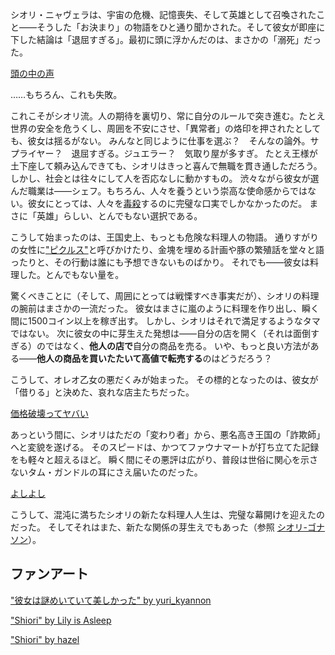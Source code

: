 <!-- title: シオリ・ニャヴェラ -->
<!-- status: 生存 -->

シオリ・ニャヴェラは、宇宙の危機、記憶喪失、そして英雄として召喚されたこと――そうした「お決まり」の物語をひと通り聞かされた。そして彼女が即座に下した結論は「退屈すぎる」。最初に頭に浮かんだのは、まさかの「溺死」だった。

[頭の中の声](#embed:https://www.youtube.com/live/zCWoxMbOZPk?si=do0y3EhgCYkvoJ2D&t=1080)

……もちろん、これも失敗。

これこそがシオリ流。人の期待を裏切り、常に自分のルールで突き進む。たとえ世界の安全を危うくし、周囲を不安にさせ、「異常者」の烙印を押されたとしても、彼女は揺るがない。
みんなと同じように仕事を選ぶ？　そんなの論外。サプライヤー？　退屈すぎる。ジュエラー？　気取り屋が多すぎ。
たとえ王様が土下座して頼み込んできても、シオリはきっと喜んで無職を貫き通しただろう。
しかし、社会とは往々にして人を否応なしに動かすもの。
渋々ながら彼女が選んだ職業は――シェフ。もちろん、人々を養うという崇高な使命感からではない。彼女にとっては、人々を[毒殺](https://www.youtube.com/live/zCWoxMbOZPk?si=XKamh_0_UlRKCyzN&t=1816)するのに完璧な口実でしかなかったのだ。
まさに「英雄」らしい、とんでもない選択である。

こうして始まったのは、王国史上、もっとも危険な料理人の物語。
通りすがりの女性に["ピクルス"](https://www.youtube.com/live/zCWoxMbOZPk?si=5acuSuxcDzRRtjdl&t=2667)と呼びかけたり、金塊を埋める計画や豚の繁殖話を堂々と語ったりと、その行動は誰にも予想できないものばかり。
それでも――彼女は料理した。とんでもない量を。

驚くべきことに（そして、周囲にとっては戦慄すべき事実だが）、シオリの料理の腕前はまさかの一流だった。
彼女はまさに嵐のように料理を作り出し、瞬く間に1500コイン以上を稼ぎ出す。
しかし、シオリはそれで満足するようなタマではない。
次に彼女の中に芽生えた発想は――自分の店を開く（それは面倒すぎる）のではなく、**他人の店で**自分の商品を売る。
いや、もっと良い方法がある――**他人の商品を買いたたいて高値で転売する**のはどうだろう？

こうして、オレオ乙女の悪だくみが始まった。
その標的となったのは、彼女が「借りる」と決めた、哀れな店主たちだった。

[価格破壊ってヤバい](#embed:https://www.youtube.com/live/zCWoxMbOZPk?si=Y_mj_z_Qpgx2OJKj&t=11795)

あっという間に、シオリはただの「変わり者」から、悪名高き王国の「詐欺師」へと変貌を遂げる。
そのスピードは、かつてファウナマートが打ち立てた記録をも軽々と超えるほど。
瞬く間にその悪評は広がり、普段は世俗に関心を示さないタム・ガンドルの耳にさえ届いたのだった。

[よしよし](#embed:https://www.youtube.com/live/zCWoxMbOZPk?si=oYopwgLcQ619PkeF&t=13380)

こうして、混沌に満ちたシオリの新たな料理人人生は、完璧な幕開けを迎えたのだった。
そしてそれはまた、新たな関係の芽生えでもあった（参照 [シオリ-ゴナソン](#edge:gigi-shiori)）。

## ファンアート

["彼女は謎めいていて美しかった" by yuri_kyannon](https://x.com/yuri_kyanon/status/1919648496329883766)

["Shiori" by Lily is Asleep](https://x.com/Kukie_nyan/status/1920230188601823581)

["Shiori" by hazel](https://x.com/hzlform/status/1901576727979233612)